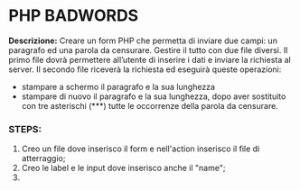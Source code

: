 **PHP BADWORDS**
======

**Descrizione:**
Creare un form PHP che permetta di inviare due campi: un paragrafo ed una parola da censurare.
Gestire il tutto con due file diversi.
Il primo file dovrà permettere all’utente di inserire i dati e inviare la richiesta al server.
Il secondo file riceverà la richiesta ed eseguirà queste operazioni:
- stampare a schermo il paragrafo e la sua lunghezza
- stampare di nuovo il paragrafo e la sua lunghezza, dopo aver sostituito con tre asterischi (***) tutte le occorrenze della parola da censurare.

### STEPS:

1) Creo un file dove inserisco il form e nell'action inserisco il file di atterraggio;
2) Creo le label e le input dove inserisco anche il "name";
3)

